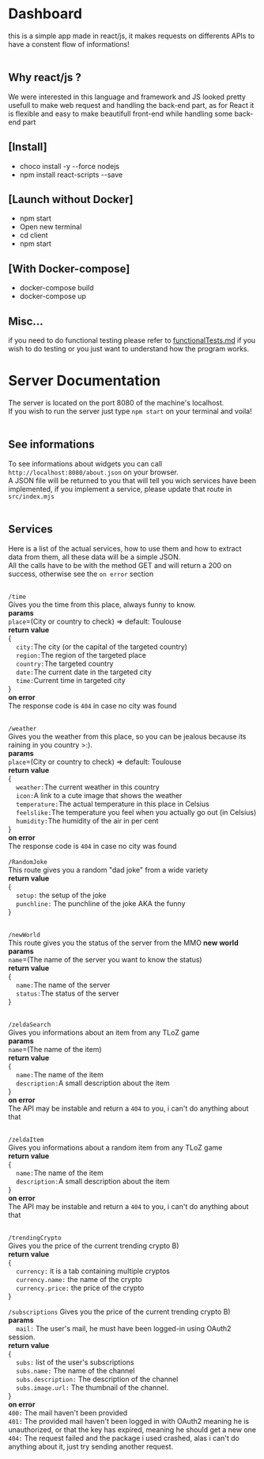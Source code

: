# Dashboard <br>

this is a simple app made in react/js, it makes requests on differents APIs to have a constent flow of informations! <br><br>

## Why react/js ? <br>

We were interested in this language and framework and JS looked pretty usefull to make web request and handling the back-end part, as for React it is flexible and easy to make beautifull front-end while handling some back-end part

## [Install] <br>

- choco install -y --force nodejs
- npm install react-scripts --save

## [Launch without Docker] <br>
- npm start
- Open new terminal
- cd client
- npm start

## [With Docker-compose]
- docker-compose build
- docker-compose up

## Misc... <br>
if you need to do functional testing please refer to [functionalTests.md](./functionalTests.md) if you wish to do testing or you just want to understand how the program works.

# Server Documentation <br>

The server is located on the port 8080 of the machine's localhost.<br>
If you wish to run the server just type `npm start` on your terminal and voila! <br><br>

## See informations <br>

To see informations about widgets you can call `http://localhost:8080/about.json` on your browser.<br>
A JSON file will be returned to you that will tell you wich services have been implemented, if you implement a service, please update that route in `src/index.mjs` <br> <br>

## Services

Here is a list of the actual services, how to use them and how to extract data from them, all these data will be a simple JSON.<br>
All the calls have to be with the method GET and will return a 200 on success, otherwise see the `on error` section <br> <br>

`/time`<br>
Gives you the time from this place, always funny to know.<br>
**params**<br>
`place`=(City or country to check) \=> default: Toulouse<br>
**return value**<br>
{<br>
&nbsp;&nbsp;&nbsp;&nbsp;`city:`The city (or the capital of the targeted country)<br>
&nbsp;&nbsp;&nbsp;&nbsp;`region:`The region of the targeted place<br>
&nbsp;&nbsp;&nbsp;&nbsp;`country:`The targeted country<br>
&nbsp;&nbsp;&nbsp;&nbsp;`date:`The current date in the targeted city<br>
&nbsp;&nbsp;&nbsp;&nbsp;`time:`Current time in targeted city<br>
}<br>
**on error**<br>
The response code is `404` in case no city was found<br><br>

`/weather`<br>
Gives you the weather from this place, so you can be jealous because its raining in you country \>\:\).<br>
**params**<br>
`place`=(City or country to check) \=> default: Toulouse<br>
**return value**<br>
{<br>
&nbsp;&nbsp;&nbsp;&nbsp;`weather:`The current weather in this country<br>
&nbsp;&nbsp;&nbsp;&nbsp;`icon:`A link to a cute image that shows the weather<br>
&nbsp;&nbsp;&nbsp;&nbsp;`temperature:`The actual temperature in this place in Celsius<br>
&nbsp;&nbsp;&nbsp;&nbsp;`feelslike:`The temperature you feel when you actually go out (in Celsius)<br>
&nbsp;&nbsp;&nbsp;&nbsp;`humidity:`The humidity of the air in per cent<br>
}<br>
**on error**<br>
The response code is `404` in case no city was found<br><br>
`/RandomJoke` <br>
This route gives you a random "dad joke" from a wide variety <br>
**return value** <br>
{ <br>
&nbsp;&nbsp;&nbsp;&nbsp;`setup:` the setup of the joke  <br>
&nbsp;&nbsp;&nbsp;&nbsp;`punchline:` The punchline of the joke AKA the funny<br>
} <br><br>

`/newWorld`<br>
This route gives you the status of the server from the MMO __new world__<br>
**params**<br>
`name`=(The name of the server you want to know the status)<br>
**return value**<br>
{<br>
&nbsp;&nbsp;&nbsp;&nbsp;`name:`The name of the server<br>
&nbsp;&nbsp;&nbsp;&nbsp;`status:`The status of the server<br>
}<br><br>

`/zeldaSearch`<br>
Gives you informations about an item from any TLoZ game<br>
**params**<br>
`name`=(The name of the item)<br>
**return value**<br>
{<br>
&nbsp;&nbsp;&nbsp;&nbsp;`name:`The name of the item<br>
&nbsp;&nbsp;&nbsp;&nbsp;`description:`A small description about the item<br>
}<br>
**on error**<br>
The API may be instable and return a `404` to you, i can't do anything about that<br><br>

`/zeldaItem`<br>
Gives you informations about a random item from any TLoZ game<br>
**return value**<br>
{<br>
&nbsp;&nbsp;&nbsp;&nbsp;`name:`The name of the item<br>
&nbsp;&nbsp;&nbsp;&nbsp;`description:`A small description about the item<br>
}<br>
**on error**<br>
The API may be instable and return a `404` to you, i can't do anything about that<br><br>

`/trendingCrypto`<br>
Gives you the price of the current trending crypto B)<br>
**return value**<br>
{<br>
&nbsp;&nbsp;&nbsp;&nbsp;`currency:` it is a tab containing multiple cryptos<br>
&nbsp;&nbsp;&nbsp;&nbsp;`currency.name:` the name of the crypto<br>
&nbsp;&nbsp;&nbsp;&nbsp;`currency.price:` the price of the crypto<br>
}<br>

`/subscriptions`
Gives you the price of the current trending crypto B)<br>
**params**<br>
&nbsp;&nbsp;&nbsp;&nbsp;`mail:` The user's mail, he must have been logged-in using OAuth2 session.<br>
**return value**<br>
{<br>
&nbsp;&nbsp;&nbsp;&nbsp;`subs:` list of the user's subscriptions<br>
&nbsp;&nbsp;&nbsp;&nbsp;`subs.name:` The name of the channel<br>
&nbsp;&nbsp;&nbsp;&nbsp;`subs.description:` The description of the channel<br>
&nbsp;&nbsp;&nbsp;&nbsp;`subs.image.url:` The thumbnail of the channel.<br>
}<br>
**on error**<br>
`400:` The mail haven't been provided<br>
`401:` The provided mail haven't been logged in with OAuth2 meaning he is unauthorized, or that the key has expired, meaning he should get a new one<br>
`404:` The request failed and the package i used crashed, alas i can't do anything about it, just try sending another request.<br>